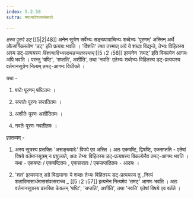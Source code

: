 ```yaml
---
index: 5.2.58
sutra: षष्ट्यादेश्चासंख्यादेः

---
```

_तस्य पूरणे डट्_ [[5|2|48]] अनेन सूत्रेण सर्वेभ्यः सङ्ख्यावाचिभ्यः शब्देभ्यः 'पूरणम्' अस्मिन् अर्थे औत्सर्गिकरूपेण 'डट्' इति प्रत्ययः भवति ।       'विंशति' तथा तस्मात् अग्रे ये शब्दाः विद्यन्ते, तेभ्यः विहितस्य अस्य डट्-प्रत्ययस्य _विंशत्यादिभ्यस्तमडन्यतरस्याम्_ [[5।2।56]] इत्यनेन  'तमट्' इति विकल्पेन आगमः अपि भवति । परन्तु 'षष्टि', 'सप्तति', अशीति', तथा 'नवति' एतेभ्यः शब्देभ्यः  विहितस्य डट्-प्रत्ययस्य वर्तमानसूत्रेण नित्यम् तमट्-आगमः विधीयते ।



यथा - 

1. षष्टेः पूरणम् षष्टितमः ।

2. सप्ततेः पूरणः सप्ततितमः ।

3. अशीतेः पूरणः अशीतितमः ।

4. नवतेः पूरणः नवतीतमः ।



ज्ञातव्यम् -

1.    अस्य सूत्रस्य प्रसक्तिः 'असङ्ख्यादेः' विषये एव अस्ति । अतः एकषष्टि, द्विषष्टि, एकसप्तति - एतेषां विषये वर्तमानसूत्रम् न प्रयुज्यते, अतः तेभ्यः विहितस्य डट्-प्रत्ययस्य विकल्पेनैव तमट्-आगमः भवति । यथा - एकषष्टः / एकषष्टितमः , एकसप्ततः / एकसप्ततितमः - आदयः ।      

2. 'शत' इत्यस्मात् अग्रे विद्यमानाः ये शब्दाः तेभ्यः विहितस्य डट्-प्रत्ययस्य तु _नित्यं शतादिमासार्धमाससंवत्सराच्च _ [[5।2।57]] इत्यनेन नित्यमेव 'तमट्' आगमः भवति । अतः वर्तमानसूत्रस्य प्रसक्तिः केवलम् 'षष्टि', 'सप्तति', अशीति', तथा 'नवति' एतेषां विषये एव वर्तते ।



